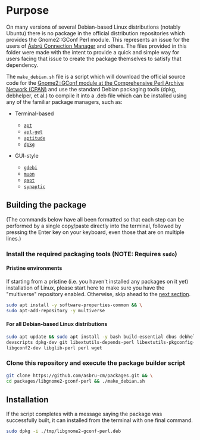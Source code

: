 # Purpose

On many versions of several Debian-based Linux distributions (notably Ubuntu)
there is no package in the official distribution repositories which provides
the Gnome2::GConf Perl module. This represents an issue for the users of
[Ásbrú Connection Manager](https://asbru-cm.net) and others. The files provided
in this folder were made with the intent to provide a quick and simple way for
users facing that issue to create the package themselves to satisfy that
dependency.

The `make_debian.sh` file is a script which will download the official source
code for the [Gnome2::GConf module at the Comprehensive Perl Archive Network (CPAN)](https://metacpan.org/release/Gnome2-GConf)
and use the standard Debian packaging tools (dpkg, debhelper, et al.) to
compile it into a .deb file which can be installed using any of the familiar
package managers, such as:

* Terminal-based
  * [`apt`](https://wiki.debian.org/DebianPackageManagement)
  * [`apt-get`](https://manpages.debian.org/stretch/apt/apt-get.8.en.html)
  * [`aptitude`](https://www.debian.org/doc/manuals/aptitude/index.en.html)
  * [`dpkg`](http://manpages.ubuntu.com/manpages/cosmic/man1/dpkg.1.html)

* GUI-style
  * [`gdebi`](https://launchpad.net/gdebi/+packages)
  * [`muon`](https://launchpad.net/muon/+packages)
  * [`qapt`](https://launchpad.net/qapt/+packages)
  * [`synaptic`](https://www.nongnu.org/synaptic/)

## Building the package

(The commands below have all been formatted so that each step can be performed
by a single copy/paste directly into the terminal, followed by pressing the
Enter key on your keyboard, even those that are on multiple lines.)

### Install the required packaging tools (NOTE: Requires `sudo`)

#### Pristine environments

If starting from a pristine (i.e. you haven't installed any packages on it yet)
installation of Linux, please start here to make sure you have the "multiverse"
repository enabled. Otherwise, skip ahead to the [next section](#For-all-Debian-based-Linux-distributions).

```bash
sudo apt install -y software-properties-common && \
sudo apt-add-repository -y multiverse
```

#### For all Debian-based Linux distributions

```bash
sudo apt update && sudo apt install -y bash build-essential dbus debhelper \
devscripts dpkg-dev git libextutils-depends-perl libextutils-pkgconfig-perl \
libgconf2-dev libglib-perl perl wget
```

### Clone this repository and execute the package builder script

```bash
git clone https://github.com/asbru-cm/packages.git && \
cd packages/libgnome2-gconf-perl && ./make_debian.sh
```

## Installation

If the script completes with a message saying the package was successfully
built, it can installed from the terminal with one final command.

```bash
sudo dpkg -i ./tmp/libgnome2-gconf-perl.deb
```
